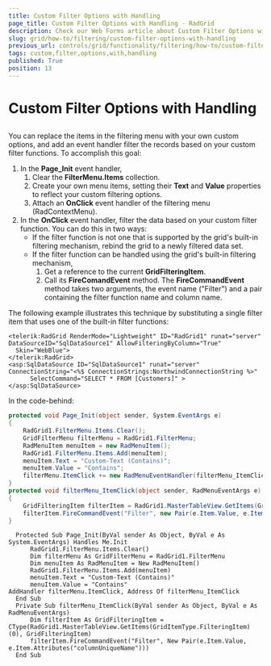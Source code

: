 ```yaml
---
title: Custom Filter Options with Handling
page_title: Custom Filter Options with Handling - RadGrid
description: Check our Web Forms article about Custom Filter Options with Handling.
slug: grid/how-to/filtering/custom-filter-options-with-handling
previous_url: controls/grid/functionality/filtering/how-to/custom-filter-options-with-handling
tags: custom,filter,options,with,handling
published: True
position: 13
---
```


# Custom Filter Options with Handling



##

You can replace the items in the filtering menu with your own custom options, and add an event handler filter the records based on your custom filter functions. To accomplish this goal:

1. In the **Page_Init** event handler,
	1. Clear the **FilterMenu.Items** collection.
	2. Create your own menu items, setting their **Text** and **Value** properties to reflect your custom filtering options.
	3. Attach an **OnClick** event handler of the filtering menu (RadContextMenu).
2. In the **OnClick** event handler, filter the data based on your custom filter function. You can do this in two ways:
	* If the filter function is not one that is supported by the grid's built-in filtering mechanism, rebind the grid to a newly filtered data set.
	* If the filter function can be handled using the grid's built-in filtering mechanism,
		1. Get a reference to the current **GridFilteringItem**.
		2. Call its **FireComandEvent** method. The **FireCommandEvent** method takes two arguments, the event name ("Filter") and a pair containing the filter function name and column name.

The following example illustrates this technique by substituting a single filter item that uses one of the built-in filter functions:

````ASP.NET
<telerik:RadGrid RenderMode="Lightweight" ID="RadGrid1" runat="server" DataSourceID="SqlDataSource1" AllowFilteringByColumn="True"
  Skin="WebBlue">
</telerik:RadGrid>
<asp:SqlDataSource ID="SqlDataSource1" runat="server" ConnectionString="<%$ ConnectionStrings:NorthwindConnectionString %>"
      SelectCommand="SELECT * FROM [Customers]" >
</asp:SqlDataSource>
````

In the code-behind:

````C#
protected void Page_Init(object sender, System.EventArgs e)
{
    RadGrid1.FilterMenu.Items.Clear();
    GridFilterMenu filterMenu = RadGrid1.FilterMenu;
    RadMenuItem menuItem = new RadMenuItem();
    RadGrid1.FilterMenu.Items.Add(menuItem);
    menuItem.Text = "Custom-Text (Contains)";
    menuItem.Value = "Contains";
    filterMenu.ItemClick += new RadMenuEventHandler(filterMenu_ItemClick);
}
protected void filterMenu_ItemClick(object sender, RadMenuEventArgs e)
{
    GridFilteringItem filterItem = RadGrid1.MasterTableView.GetItems(GridItemType.FilteringItem)[0] as GridFilteringItem;
    filterItem.FireCommandEvent("Filter", new Pair(e.Item.Value, e.Item.Attributes["columnUniqueName"]));
}
````
````VB
  Protected Sub Page_Init(ByVal sender As Object, ByVal e As System.EventArgs) Handles Me.Init
      RadGrid1.FilterMenu.Items.Clear()
      Dim filterMenu As GridFilterMenu = RadGrid1.FilterMenu
      Dim menuItem As RadMenuItem = New RadMenuItem()
      RadGrid1.FilterMenu.Items.Add(menuItem)
      menuItem.Text = "Custom-Text (Contains)"
      menuItem.Value = "Contains"
AddHandler filterMenu.ItemClick, Address Of filterMenu_ItemClick
  End Sub
  Private Sub filterMenu_ItemClick(ByVal sender As Object, ByVal e As RadMenuEventArgs)
      Dim filterItem As GridFilteringItem = CType(RadGrid1.MasterTableView.GetItems(GridItemType.FilteringItem)(0), GridFilteringItem)
      filterItem.FireCommandEvent("Filter", New Pair(e.Item.Value, e.Item.Attributes("columnUniqueName")))
  End Sub
````


